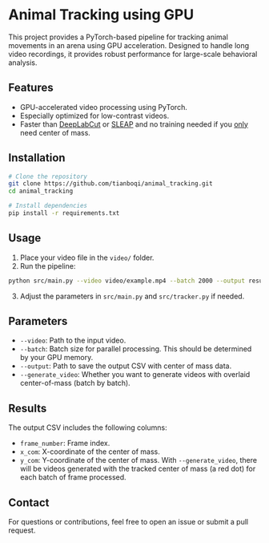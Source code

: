 # Animal Tracking using GPU

This project provides a PyTorch-based pipeline for tracking animal movements in an arena using GPU acceleration. 
Designed to handle long video recordings, it provides robust performance for large-scale behavioral analysis.

## Features
- GPU-accelerated video processing using PyTorch.
- Especially optimized for low-contrast videos.
- Faster than [DeepLabCut](https://www.mackenziemathislab.org/deeplabcut) or [SLEAP](https://sleap.ai/) and no training needed if you <ins>only</ins> need center of mass.
  
## Installation
```bash
# Clone the repository
git clone https://github.com/tianboqi/animal_tracking.git
cd animal_tracking

# Install dependencies
pip install -r requirements.txt
```

## Usage
1. Place your video file in the `video/` folder.
2. Run the pipeline:
```bash
python src/main.py --video video/example.mp4 --batch 2000 --output results.csv
```
3. Adjust the parameters in `src/main.py` and `src/tracker.py` if needed.

## Parameters
- `--video`: Path to the input video.
- `--batch`: Batch size for parallel processing. This should be determined by your GPU memory.
- `--output`: Path to save the output CSV with center of mass data.
- `--generate_video`: Whether you want to generate videos with overlaid center-of-mass (batch by batch).

## Results
The output CSV includes the following columns:
- `frame_number`: Frame index.
- `x_com`: X-coordinate of the center of mass.
- `y_com`: Y-coordinate of the center of mass.
With `--generate_video`, there will be videos generated with the tracked center of mass (a red dot) for each batch of frame processed.

## Contact
For questions or contributions, feel free to open an issue or submit a pull request.

